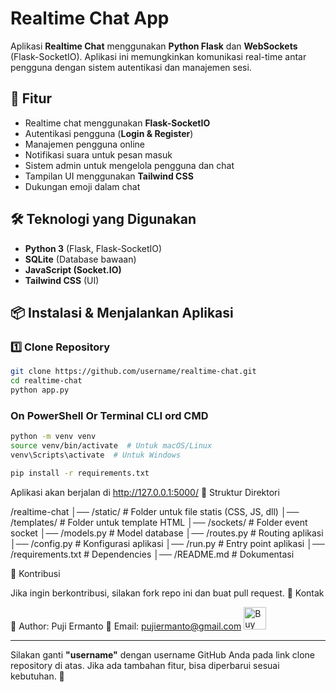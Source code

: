 # Realtime Chat App

Aplikasi **Realtime Chat** menggunakan **Python Flask** dan **WebSockets** (Flask-SocketIO). Aplikasi ini memungkinkan komunikasi real-time antar pengguna dengan sistem autentikasi dan manajemen sesi.

## 🚀 Fitur

- Realtime chat menggunakan **Flask-SocketIO**
- Autentikasi pengguna (**Login & Register**)
- Manajemen pengguna online
- Notifikasi suara untuk pesan masuk
- Sistem admin untuk mengelola pengguna dan chat
- Tampilan UI menggunakan **Tailwind CSS**
- Dukungan emoji dalam chat

## 🛠️ Teknologi yang Digunakan

- **Python 3** (Flask, Flask-SocketIO)
- **SQLite** (Database bawaan)
- **JavaScript (Socket.IO)**
- **Tailwind CSS** (UI)

## 📦 Instalasi & Menjalankan Aplikasi

### 1️⃣ Clone Repository

```bash
git clone https://github.com/username/realtime-chat.git
cd realtime-chat
python app.py
```

### On PowerShell Or Terminal CLI ord CMD

```bash
python -m venv venv
source venv/bin/activate  # Untuk macOS/Linux
venv\Scripts\activate  # Untuk Windows

pip install -r requirements.txt
```

Aplikasi akan berjalan di http://127.0.0.1:5000/
🔧 Struktur Direktori

/realtime-chat
│── /static/ # Folder untuk file statis (CSS, JS, dll)
│── /templates/ # Folder untuk template HTML
│── /sockets/ # Folder event socket
│── /models.py # Model database
│── /routes.py # Routing aplikasi
│── /config.py # Konfigurasi aplikasi
│── /run.py # Entry point aplikasi
│── /requirements.txt # Dependencies
│── /README.md # Dokumentasi

🤝 Kontribusi

Jika ingin berkontribusi, silakan fork repo ini dan buat pull request.
📧 Kontak

📌 Author: Puji Ermanto
📩 Email: pujiermanto@gmail.com
<a href='https://ko-fi.com/J3J81AEG3V' target='_blank'><img height='36' style='border:0px;height:36px;' src='https://storage.ko-fi.com/cdn/kofi6.png?v=6' border='0' alt='Buy Me a Coffee at ko-fi.com' /></a>

---

Silakan ganti **"username"** dengan username GitHub Anda pada link clone repository di atas. Jika ada tambahan fitur, bisa diperbarui sesuai kebutuhan. 🚀
